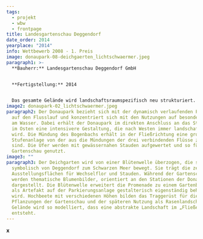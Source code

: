 ```yaml
---
tags:
  - projekt
  - wbw
  - frontpage
title: Landesgartenschau Deggendorf
date_order: 2014
yearplace: "2014"
info: Wettbewerb 2008 - 1. Preis
image: donaupark-08-deichgaerten_lichtschwaermer.jpeg
paragraph1: >-
  **Bauherr:** Landesgartenschau Deggendorf GmbH


  **Fertigstellung:** 2014


  Das gesamte Gelände wird landschaftsraumspezifisch neu strukturiert. Der Donaupark wird als landschaftlicher Uferpark zur ruhigen Erholung entwickelt und liegt eigenständig vor dem Deich. Die Deichgärten bzw. die Deichpromenade erschließen das Gelände als urbanes Glied und dienen als Verteiler zwischen den Nutzungen. Zwischen Deich und dem „Baumvorhang“ an der Neusiedler Straße entsteht ein neuer Raum, der als Multifunktionsfläche mit Angeboten für Veranstaltungen, Spiel und Sport eine eigene räumliche Qualität erhält.
image2: donaupark-02_lichtschwaermer.jpeg
paragraph2: Der Donaupark bezieht sich mit der dynamisch verlaufenden Promenade
  auf den Flusslauf und konzentriert sich mit den Nutzungen auf besondere Orte
  am Wasser. Dabei erhält der Donaupark im direkten Anschluss an das Stadtgebiet
  im Osten eine intensivere Gestaltung, die nach Westen immer landschaftlicher
  wird. Die Mündung des Bogenbachs erhält in der Fließrichtung eine großzügige
  Stufenanlage von der aus die Mündungen der drei verbindenden Flüsse zu sehen
  sind. Die Ufer werden mit gewässernahen Stauden aufgewertet und so für die
  Gartenschau genutzt.
image3: ""
paragraph3: Der Deichgarten wird von einer Blütenwelle überzogen, die sich
  symbolisch von Deggendorf zum Schwarzen Meer bewegt. Sie trägt die zentralen
  Ausstellungsflächen für Wechselflor und Stauden. Während der Gartenschau
  werden thematische Blumenbilder, orientiert an den Stationen der Donau,
  dargestellt. Die Blütenwelle erweitert die Promenade zu einem Gartenband, dass
  als Artefakt auf der Parkierungsanlage gestalterisch eigenständig behandelt
  wird. Hochbeete mit verschiedenen Höhen bilden das Traggerüst für die
  Pflanzungen der Gartenschau und der späteren Nutzung als Rasenlandschaft. Das
  Gelände wird so modelliert, dass eine abstrakte Landschaft im „Fließen“
  entsteht.
---
```

**x**